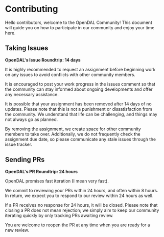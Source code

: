 # Contributing

Hello contributors, welcome to the OpenDAL Community! This document will guide you on how to participate in our community and enjoy your time here.

## Taking Issues

**OpenDAL's Issue Roundtrip: 14 days**

It is highly recommended to request an assignment before beginning work on any issues to avoid conflicts with other community members.

It is encouraged to post your work progress in the issues comment so that the community can stay informed about ongoing developments and offer any necessary assistance.

It is possible that your assignment has been removed after 14 days of no updates. Please note that this is not a punishment or dissatisfaction from the community. We understand that life can be challenging, and things may not always go as planned.

By removing the assignment, we create space for other community members to take over. Additionally, we do not frequently check the assignment due date, so please communicate any stale issues through the issue tracker.

## Sending PRs

**OpenDAL's PR Roundtrip: 24 hours**

OpenDAL promises fast iteration (I mean very fast).

We commit to reviewing your PRs within 24 hours, and often within 8 hours. In return, we expect you to respond to our review within 24 hours as well.

If a PR receives no response for 24 hours, it will be closed. Please note that closing a PR does not mean rejection; we simply aim to keep our community iterating quickly by only tracking PRs awaiting review.

You are welcome to reopen the PR at any time when you are ready for a new review.
